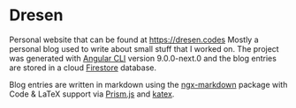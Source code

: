 # Dresen

Personal website that can be found at https://dresen.codes
Mostly a personal blog used to write about small stuff that I worked on. The project was generated with [Angular CLI](https://github.com/angular/angular-cli) version 9.0.0-next.0 and the blog entries are stored in a cloud [Firestore](https://firebase.google.com) database.

Blog entries are written in markdown using the [ngx-markdown](https://github.com/jfcere/ngx-markdown/) package with Code & LaTeX support via [Prism.js](https://prismjs.com/) and [katex](https://katex.org/).
